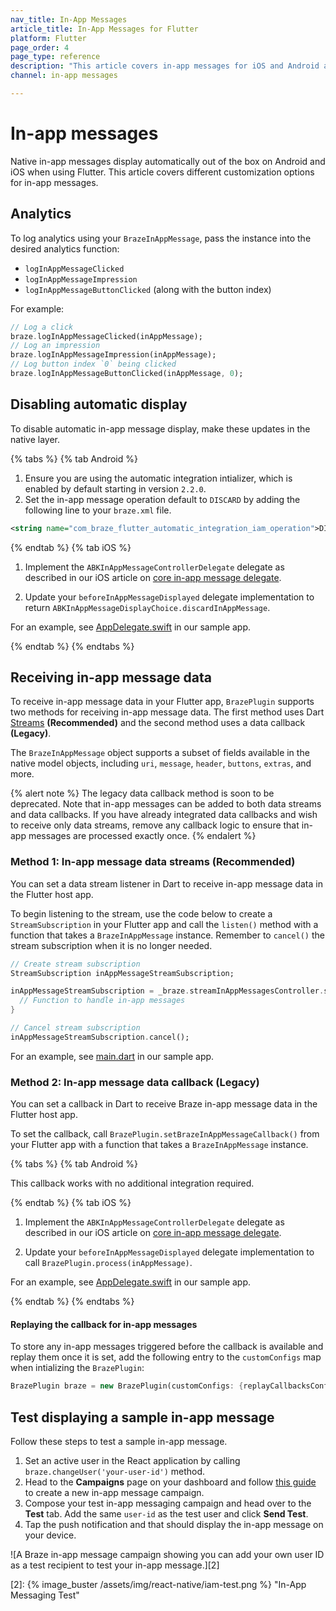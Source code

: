 ```yaml
---
nav_title: In-App Messages
article_title: In-App Messages for Flutter
platform: Flutter
page_order: 4
page_type: reference
description: "This article covers in-app messages for iOS and Android apps using Flutter, including customizing and logging analytics."
channel: in-app messages

---
```


# In-app messages

Native in-app messages display automatically out of the box on Android and iOS when using Flutter. This article covers different customization options for in-app messages.

## Analytics

To log analytics using your `BrazeInAppMessage`, pass the instance into the desired analytics function:
- `logInAppMessageClicked`
- `logInAppMessageImpression`
- `logInAppMessageButtonClicked` (along with the button index)

For example:
```dart
// Log a click
braze.logInAppMessageClicked(inAppMessage);
// Log an impression
braze.logInAppMessageImpression(inAppMessage);
// Log button index `0` being clicked
braze.logInAppMessageButtonClicked(inAppMessage, 0);
```

## Disabling automatic display

To disable automatic in-app message display, make these updates in the native layer.

{% tabs %}
{% tab Android %}

1. Ensure you are using the automatic integration intializer, which is enabled by default starting in version `2.2.0`.
2. Set the in-app message operation default to `DISCARD` by adding the following line to your `braze.xml` file.

```xml
<string name="com_braze_flutter_automatic_integration_iam_operation">DISCARD</string>
```

{% endtab %}
{% tab iOS %}

1. Implement the `ABKInAppMessageControllerDelegate` delegate as described in our iOS article on [core in-app message delegate]({{site.baseurl}}/developer_guide/platform_integration_guides/ios/in-app_messaging/customization/setting_delegates/#core-in-app-message-delegate).

2. Update your `beforeInAppMessageDisplayed` delegate implementation to return `ABKInAppMessageDisplayChoice.discardInAppMessage`.

For an example, see [AppDelegate.swift](https://github.com/braze-inc/braze-flutter-sdk/blob/master/example/ios/Runner/AppDelegate.swift) in our sample app.

{% endtab %}
{% endtabs %}

## Receiving in-app message data

To receive in-app message data in your Flutter app, `BrazePlugin` supports two methods for receiving in-app message data. The first method uses Dart [Streams](https://dart.dev/tutorials/language/streams) **(Recommended)** and the second method uses a data callback **(Legacy)**.

The `BrazeInAppMessage` object supports a subset of fields available in the native model objects, including `uri`, `message`, `header`, `buttons`, `extras`, and more.

{% alert note %} The legacy data callback method is soon to be deprecated. Note that in-app messages can be added to both data streams and data callbacks. If you have already integrated data callbacks and wish to receive only data streams, remove any callback logic to ensure that in-app messages are processed exactly once. {% endalert %}

### Method 1: In-app message data streams (Recommended)

You can set a data stream listener in Dart to receive in-app message data in the Flutter host app.

To begin listening to the stream, use the code below to create a `StreamSubscription` in your Flutter app and call the `listen()` method with a function that takes a `BrazeInAppMessage` instance. Remember to `cancel()` the stream subscription when it is no longer needed.
```dart
// Create stream subscription
StreamSubscription inAppMessageStreamSubscription;

inAppMessageStreamSubscription = _braze.streamInAppMessagesController.stream.listen((inAppMessage) {
  // Function to handle in-app messages
}

// Cancel stream subscription
inAppMessageStreamSubscription.cancel();
```
For an example, see [main.dart](https://github.com/Appboy/flutter-sdk/blob/develop/braze_plugin/example/lib/main.dart) in our sample app.

### Method 2: In-app message data callback (Legacy)

You can set a callback in Dart to receive Braze in-app message data in the Flutter host app.

To set the callback, call `BrazePlugin.setBrazeInAppMessageCallback()` from your Flutter app with a function that takes a `BrazeInAppMessage` instance.

{% tabs %}
{% tab Android %}

This callback works with no additional integration required.

{% endtab %}
{% tab iOS %}

1. Implement the `ABKInAppMessageControllerDelegate` delegate as described in our iOS article on [core in-app message delegate]({{site.baseurl}}/developer_guide/platform_integration_guides/ios/in-app_messaging/customization/setting_delegates/#core-in-app-message-delegate).

2. Update your `beforeInAppMessageDisplayed` delegate implementation to call `BrazePlugin.process(inAppMessage)`.

For an example, see [AppDelegate.swift](https://github.com/braze-inc/braze-flutter-sdk/blob/master/example/ios/Runner/AppDelegate.swift) in our sample app.

{% endtab %}
{% endtabs %}

#### Replaying the callback for in-app messages

To store any in-app messages triggered before the callback is available and replay them once it is set, add the following entry to the `customConfigs` map when intializing the `BrazePlugin`:
```dart
BrazePlugin braze = new BrazePlugin(customConfigs: {replayCallbacksConfigKey: true});
```

## Test displaying a sample in-app message

Follow these steps to test a sample in-app message.

1. Set an active user in the React application by calling `braze.changeUser('your-user-id')` method.
2. Head to the **Campaigns** page on your dashboard and follow [this guide][1] to create a new in-app message campaign.
3. Compose your test in-app messaging campaign and head over to the **Test** tab. Add the same `user-id` as the test user and click **Send Test**.
4. Tap the push notification and that should display the in-app message on your device.

![A Braze in-app message campaign showing you can add your own user ID as a test recipient to test your in-app message.][2]

[1]: {{site.baseurl}}/user_guide/message_building_by_channel/in-app_messages/create/
[2]: {% image_buster /assets/img/react-native/iam-test.png %} "In-App Messaging Test"
